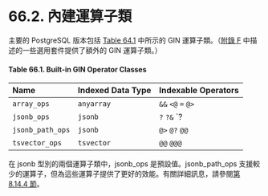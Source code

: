 # 66.2. 內建運算子類

主要的 PostgreSQL 版本包括 [Table 64.1](built-in-operator-classes.md#table-64-1-built-in-gin-operator-classes) 中所示的 GIN 運算子類。（[附錄 F](../../appendixes/additional-supplied-modules/) 中描述的一些選用套件提供了額外的 GIN 運算子類。）

#### **Table 66.1. Built-in GIN Operator Classes**

| Name | Indexed Data Type | Indexable Operators |
| :--- | :--- | :--- |
| `array_ops` | `anyarray` | `&&` `<@` `=` `@>` |
| `jsonb_ops` | `jsonb` | `?` `?&` `?|` `@>` `@?` `@@` |
| `jsonb_path_ops` | `jsonb` | `@>` `@?` `@@` |
| `tsvector_ops` | `tsvector` | `@@` `@@@` |

在 jsonb 型別的兩個運算子類中，jsonb\_ops 是預設值。jsonb\_path\_ops 支援較少的運算子，但為這些運算子提供了更好的效能。有關詳細訊息，請參閱[第 8.14.4 節](../../the-sql-language/data-types/json-types.md#8-14-4-jsonbindexing)。

